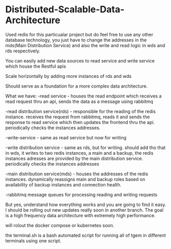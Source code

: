 # Distributed-Scalable-Data-Architecture

Used redis for this particualar project but do feel free to use any other database technology, you just have to change the addresses in the mds(Main Distribution Service) and also the write and read logic in wds and rds respectively.

You can easily add new data sources to read service and write service which house the Restful apis

Scale horizontally by adding more instances of rds and wds

Should serve as a foundation for a more complex data architecture.

What we have:
  -read service - houses the read endpoint which receives a read request thru an api, sends the data as a message using rabbitmq

  -read distribution service(rds) - responsible for the reading of the redis instance. receives the request from rabbitmq, reads it and sends the response to read service which then updates the frontend thru the api. periodically checks the  instances addresses.

  -write-service - same as read service but now for writing

  -write distribution service - same as rds, but for writing. should add tho that in wds, it writes to two redis instances, a main and a backup, the redis instances adresses are provided by the main distribution service. periodically checks the instances addresses

  -main distribution service(mds) - houses the addresses of the redis instances. dynamically reassigns main and backup roles based on availability of backup instances and connection health.

  -rabbitmq message queues for processing reading and writing requests

But yes, understand how everything works and you are going to find it easy. I should be rolling out new updates really soon in another branch. The goal is a high frequency data architecture with extremely high performance.

will rolout the docker compose or kubernetes soon.

the terminal.sh is a bash automated script for running all of tgem in different terminals using one script.
